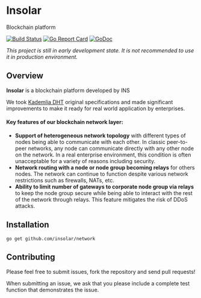 Insolar
===============
Blockchain platform

[![Build Status](https://travis-ci.org/insolar/network.svg?branch=master)](https://travis-ci.org/insolar/network)
[![Go Report Card](https://goreportcard.com/badge/github.com/insolar/network)](https://goreportcard.com/report/github.com/insolar/network)
[![GoDoc](https://godoc.org/github.com/insolar/network?status.svg)](https://godoc.org/github.com/insolar/network)

_This project is still in early development state.
It is not recommended to use it in production environment._

Overview
--------
**Insolar** is a blockchain platform developed by INS

We took [Kademlia DHT](https://en.wikipedia.org/wiki/Kademlia) original specifications and made significant improvements to make it ready
for real world application by enterprises.

#### Key features of our blockchain network layer:
 - **Support of heterogeneous network topology** with different types of nodes being able to communicate with each other.
   In classic peer-to-peer networks, any node can communicate directly with any other node on the network.
   In a real enterprise environment, this condition is often unacceptable for a variety of reasons including security.
 - **Network routing with a node or node group becoming relays** for others nodes.
   The network can continue to function despite various network restrictions such as firewalls, NATs, etc.
 - **Ability to limit number of gateways to corporate node group via relays** to keep the node group secure while being
   able to interact with the rest of the network through relays. This feature mitigates the risk of DDoS attacks.


Installation
------------

    go get github.com/insolar/network


Contributing
------------

Please feel free to submit issues, fork the repository and send pull requests!

When submitting an issue, we ask that you please include a complete test function that demonstrates the issue.
